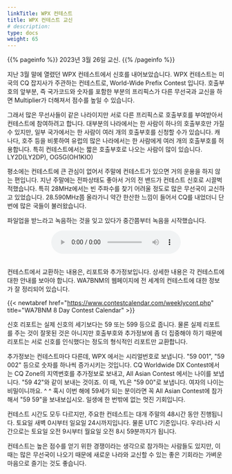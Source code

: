 ```yaml
---
linkTitle: WPX 컨테스트
title: WPX 컨테스트 교신
# description:
type: docs
weight: 65
---
```


{{% pageinfo %}}
2023년 3월 26일 교신.
{{% /pageinfo %}}

지난 3월 말에 열렸던 WPX 컨테스트에서 신호를 내어보았습니다. WPX 컨테스트는 미국의 CQ 잡지사가 주관하는 컨테스트로, World-Wide Prefix Contest 입니다. 호출부호의 앞부분, 즉 국가코드와 숫자를 포함한 부분의 프리픽스가  다른 무선국과 교신을 하면 Multiplier가 더해져서 점수를 높일 수 있습니다.

그래서 많은 무선사들이 같은 나라이지만 서로 다른 프리픽스로 호출부호를 부여받아서 컨테스트에 참여하려고 합니다. 대부분의 나라에서는 한 사람이 하나의 호출부호만 가질 수 있지만, 일부 국가에서는 한 사람이 여러 개의 호출부호를 신청할 수가 있습니다. 캐나다, 호주 등을 비롯하여 유럽의 많은 나라에서는 한 사람에게 여러 개의 호출부호를 허용합니다. 특히 컨테스트에서는 짧은 호출부호로 나오는 사람이 많이 있습니다. LY2D(LY2DP), OG5G(OH1KIO)

평소에는 컨테스트에 큰 관심이 없어서 주말에 컨테스트가 있으면 거의 운용을 하지 않는 편입니다. 지난 주말에는 전파상태도 좋아서 거의 전 밴드가 컨테스트 신호로 시끌벅적했습니다. 특히 28MHz에서는 빈 주파수를 찾기 어려울 정도로 많은 무선국이 교신하고 있었습니다. 28.590MHz쯤 올라가니 약간 한산한 느낌이 들어서 CQ를 내었더니 단번에 많은 국들이 불러왔습니다.

파일업을 받느라고 녹음하는 것을 잊고 있다가 중간쯤부터 녹음을 시작했습니다.<br>

<center><audio src="https://blog.kakaocdn.net/dn/J3aHk/btr8zmtuRRg/DvYEKAgRen1PAW3GlpCXlK/tfile.mp3" controls="controls"></audio></center><br>



컨테스트에서 교환하는 내용은, 리포트와 추가정보입니다. 상세한 내용은 각 컨테스트에 대한 안내를 보아야 합니다. WA7BNM의 웹페이지에 전 세계의 컨테스트에 대한 정보가 잘 정리되어 있습니다.

{{< newtabref href="https://www.contestcalendar.com/weeklycont.php" title="WA7BNM 8 Day Contest Calendar" >}}<br>

신호 리포트는 실제 신호의 세기보다는 59 또는 599 등으로 줍니다. 물론 실제 리포트를 주는 것이 잘못된 것은 아니지만 호출부호와 추가정보에 좀 더 집중해야 하기 때문에 리포트는 서로 신호를 인식했다는 정도의 형식적인 리포트만 교환합니다. 

추가정보는 컨테스트마다 다른데, WPX 에서는 시리얼번호로 보냅니다. "59 001", "59 002" 등으로 숫자를 하나씩 증가시키는 것입니다.  CQ Worldwide DX Contest에서는 CQ Zone의 지역번호를 추가정보로 보내고, All Asian Contest 에서는 나이를 보냅니다. "59 42"와 같이 보내는 것이죠. 이 때, YL은 "59 00"로 보냅니다. 여자의 나이는 비밀이니까요. ^ ^  혹시 이번 해에 59세가 되는 분이라면 꼭 All Asian Contest에 참가해서 "59 59"을 보내보십시오. 일생에 한 번밖에 없는 멋진 기회입니다.

컨테스트 시간도 모두 다르지만, 주요한 컨테스트는 대개 주말의 48시간 동안 진행됩니다. 토요일 새벽 0시부터 일요일 24시까지입니다. 물론 UTC 기준입니다. 우리나라 시간으로는 토요일 오전 9시부터 월요일 오전 8시 59분까지가 됩니다.

컨테스트는 높은 점수를 얻기 위한 경쟁이라는 생각으로 참가하는 사람들도 있지만, 이 때는 많은 무선국이 나오기 때문에 새로운 나라와 교신할 수 있는 좋은 기회라는 가벼운 마음으로 즐기는 것도 좋습니다.

 

 